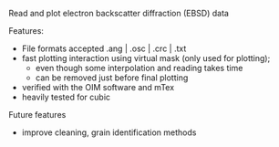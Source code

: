 Read and plot electron backscatter diffraction (EBSD) data

Features:
  - File formats accepted .ang | .osc | .crc | .txt
  - fast plotting interaction using virtual mask (only used for plotting);
    - even though some interpolation and reading takes time
    - can be removed just before final plotting
  - verified with the OIM software and mTex
  - heavily tested for cubic

Future features
  - improve cleaning, grain identification methods
